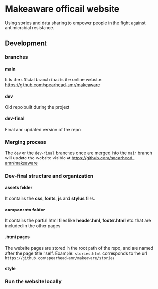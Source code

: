 # Makeaware officail website

Using stories and data sharing to empower people in the fight against antimicrobial resistance.

## Development

### branches

#### main

It is the official branch that is the online website:
https://github.com/spearhead-amr/makeaware

#### dev

Old repo built during the project

#### dev-final

Final and updated version of the repo

### Merging process

The `dev` or the `dev-final` branches once are merged into the `main` branch will update the website visible at https://github.com/spearhead-amr/makeaware

### Dev-final structure and organization

#### assets folder

It contains the **css**, **fonts**, **js** and **stylus** files.

#### components folder

It contains the partial html files like **header.hml**, **footer.html** etc. that are included in the other pages

#### .html pages

The website pages are stored in the root path of the repo, and are named after the page title itself. Example: `stories.html` corresponds to the url `https://github.com/spearhead-amr/makeaware/stories`

#### style



### Run the website locally